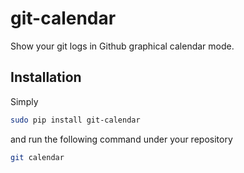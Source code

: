 git-calendar
============

Show your git logs in Github graphical calendar mode.

## Installation

Simply

```bash
sudo pip install git-calendar
```

and run the following command under your repository

```bash
git calendar
```